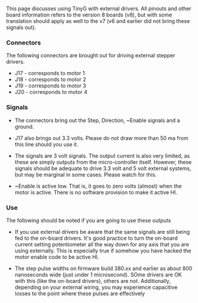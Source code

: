This page discusses using TinyG with external drivers. All pinouts and other board information refers to the version 8 boards (v8), but with some translation should apply as well to the v7 (v6 and earlier did not bring these signals out).

### Connectors
The following connectors are brought out for driving external stepper drivers.

* J17 - corresponds to motor 1
* J18 - corresponds to motor 2
* J19 - corresponds to motor 3
* J20 - corresponds to motor 4

### Signals
* The connectors bring out the Step, Direction, ~Enable signals and a ground. 

* J17 also brings out 3.3 volts. Please do not draw more than 50 ma from this line should you use it.

* The signals are 3 volt signals. The output current is also very limited, as these are simply outputs from the micro-controller itself. However, these signals should be adequate to drive 3.3 volt and 5 volt external systems, but may be marginal in some cases. Please watch for this.

* ~Enable is active low. That is, it goes to zero volts (almost) when the motor is active. There is no software provision to make it active HI.

### Use
The following should be noted if you are going to use these outputs

* If you use external drivers be aware that the same signals are still being fed to the on-board drivers. It's good practice to turn the on-board current setting potentiometer all the way down for any axis that you are using externally. This is especially true if somehow you have hacked the motor enable code to be active HI.

* The step pulse widths on firmware build 380.xx and earlier as about 800 nanoseconds wide (just under 1 microsecond). SOme drivers are OK with this (like the on-board drivers), others are not. Additionally, depending on your external wiring, you may experience capacitive losses to the point where these pulses are effectively 
